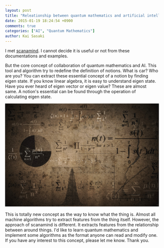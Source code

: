 ```yaml
---
layout: post
title: "Releationship between quantum mathematics and artificial intelligence"
date: 2015-01-19 18:24:54 +0900
comments: true
categories: ["AI", "Quantum Mathematics"]
author: Kai Sasaki
---
```


I met [scanamind](http://www.scanamind.com/). I cannot decide it is useful or not from these documentations and examples.

<!-- more -->

But the core concept of collaboration of quantum mathematics and AI. This tool and algorithm try to redefine the definition of
notions. What is car? Who are you? You can extract these essential concept of a notion by finding eigen state. If you know
linear algebra, it is easy to understand eigen state. Have you ever heard of eigen vector or eigen value? These are almost same.
A notion's essential can be found through the operation of calculating eigen state.

![test](/images/posts/2015-01-19-scanamind/math.jpg)

This is totally new concept as the way to know what the thing is. Almost all machine algorithms try to extract features from the
thing itself. However, the approach of scanamind is different. It extracts features from the relationship between around things.
I'd like to learn quantum mathematics and implement some algorithms as the format anyone can read and modify one. If you have any
interest to this concept, please let me know. Thank you.
